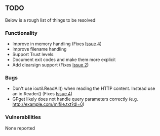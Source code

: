 
## TODO
Below is a rough list of things to be resolved

### Functionality
  * Improve in memory handling (Fixes [Issue 4](gpget#4))
  * Improve filename handling
  * Support Trust levels
  * Document exit codes and make them more explicit
  * Add clearsign support (Fixes [Issue 2](gpget#3))


### Bugs
  * Don't use  ioutil.ReadAll() when reading the HTTP content. Instead use an io.Reader() (Fixes [Issue 4](gpget#4))
  * GPget likely does not handle query parameters correctly (e.g. http://example.com/mifile.txt?dl=0)

### Vulnerabilities
None reported
